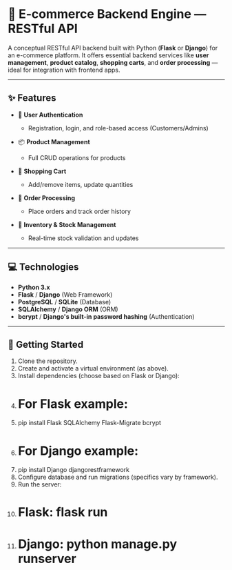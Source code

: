 # 🛒 E-commerce Backend Engine — RESTful API

A conceptual RESTful API backend built with Python (**Flask** or **Django**) for an e-commerce platform. It offers essential backend services like **user management**, **product catalog**, **shopping carts**, and **order processing** — ideal for integration with frontend apps.

---

## ✨ Features

- 🔐 **User Authentication**
  - Registration, login, and role-based access (Customers/Admins)

- 📦 **Product Management**
  - Full CRUD operations for products

- 🛒 **Shopping Cart**
  - Add/remove items, update quantities

- 📑 **Order Processing**
  - Place orders and track order history

- 🧮 **Inventory & Stock Management**
  - Real-time stock validation and updates

---

## 💻 Technologies

- **Python 3.x**
- **Flask** / **Django** (Web Framework)
- **PostgreSQL** / **SQLite** (Database)
- **SQLAlchemy** / **Django ORM** (ORM)
- **bcrypt** / **Django's built-in password hashing** (Authentication)

---

## 🚀 Getting Started
 
1.	Clone the repository.
2.	Create and activate a virtual environment (as above).
3.	Install dependencies (choose based on Flask or Django):
4.	# For Flask example:
5.	pip install Flask SQLAlchemy Flask-Migrate bcrypt
6.	# For Django example:
7.	pip install Django djangorestframework
8.	Configure database and run migrations (specifics vary by framework).
9.	Run the server:
10.	# Flask: flask run
11.	# Django: python manage.py runserver



